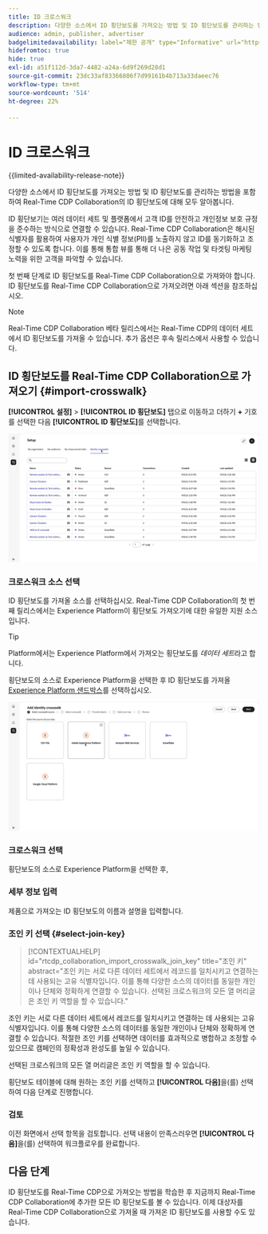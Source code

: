 ```yaml
---
title: ID 크로스워크
description: 다양한 소스에서 ID 횡단보도를 가져오는 방법 및 ID 횡단보도를 관리하는 방법을 포함하여 Real-Time CDP Collaboration의 ID 횡단보도에 대해 모두 알아봅니다
audience: admin, publisher, advertiser
badgelimitedavailability: label="제한 공개" type="Informative" url="https://helpx.adobe.com/kr/legal/product-descriptions/real-time-customer-data-platform-collaboration.html newtab=true"
hidefromtoc: true
hide: true
exl-id: a51f112d-3da7-4482-a24a-6d9f269d28d1
source-git-commit: 23dc33af83366806f7d99161b4b713a33daeec76
workflow-type: tm+mt
source-wordcount: '514'
ht-degree: 22%

---
```


# ID 크로스워크

{{limited-availability-release-note}}

다양한 소스에서 ID 횡단보도를 가져오는 방법 및 ID 횡단보도를 관리하는 방법을 포함하여 Real-Time CDP Collaboration의 ID 횡단보도에 대해 모두 알아봅니다.

ID 횡단보기는 여러 데이터 세트 및 플랫폼에서 고객 ID를 안전하고 개인정보 보호 규정을 준수하는 방식으로 연결할 수 있습니다. Real-Time CDP Collaboration은 해시된 식별자를 활용하여 사용자가 개인 식별 정보(PII)를 노출하지 않고 ID를 동기화하고 조정할 수 있도록 합니다. 이를 통해 통합 뷰를 통해 더 나은 공동 작업 및 타겟팅 마케팅 노력을 위한 고객을 파악할 수 있습니다.

<!--
In Real-Time CDP Collaboration, use identity crosswalks alongside your audiences by [TODO] insert material here. 
-->


첫 번째 단계로 ID 횡단보도를 Real-Time CDP Collaboration으로 가져와야 합니다. ID 횡단보도를 Real-Time CDP Collaboration으로 가져오려면 아래 섹션을 참조하십시오.

>[!NOTE]
>
>Real-Time CDP Collaboration 베타 릴리스에서는 Real-Time CDP의 데이터 세트에서 ID 횡단보도를 가져올 수 있습니다. 추가 옵션은 후속 릴리스에서 사용할 수 있습니다.

## ID 횡단보도를 Real-Time CDP Collaboration으로 가져오기 {#import-crosswalk}

**[!UICONTROL 설정]** > **[!UICONTROL ID 횡단보도]** 탭으로 이동하고 더하기 **+** 기호를 선택한 다음 **[!UICONTROL ID 횡단보도]**&#x200B;를 선택합니다.

![ID 횡단보도를 추가하기 위해 화면으로 이동하는 방법에 대한 기록](/help/assets/setup/identity-crosswalks/import-identity-crosswalk.gif)

### 크로스워크 소스 선택

ID 횡단보도를 가져올 소스를 선택하십시오. Real-Time CDP Collaboration의 첫 번째 릴리스에서는 Experience Platform이 횡단보도 가져오기에 대한 유일한 지원 소스입니다.

>[!TIP]
>
>Platform에서는 Experience Platform에서 가져오는 횡단보도를 *데이터 세트*&#x200B;라고 합니다.

횡단보도의 소스로 Experience Platform을 선택한 후 ID 횡단보도를 가져올 [Experience Platform 샌드박스](https://experienceleague.adobe.com/ko/docs/experience-platform/sandbox/home)를 선택하십시오.

![횡단보도 원본을 선택하는 방법에 대한 기록](/help/assets/setup/identity-crosswalks/select-crosswalk-source.gif)

### 크로스워크 선택

횡단보도의 소스로 Experience Platform을 선택한 후,

### 세부 정보 입력

제품으로 가져오는 ID 횡단보도의 이름과 설명을 입력합니다.

### 조인 키 선택 {#select-join-key}

>[!CONTEXTUALHELP]
>id="rtcdp_collaboration_import_crosswalk_join_key"
>title="조인 키"
>abstract="조인 키는 서로 다른 데이터 세트에서 레코드를 일치시키고 연결하는 데 사용되는 고유 식별자입니다. 이를 통해 다양한 소스의 데이터를 동일한 개인이나 단체와 정확하게 연결할 수 있습니다. 선택된 크로스워크의 모든 열 머리글은 조인 키 역할을 할 수 있습니다."

조인 키는 서로 다른 데이터 세트에서 레코드를 일치시키고 연결하는 데 사용되는 고유 식별자입니다. 이를 통해 다양한 소스의 데이터를 동일한 개인이나 단체와 정확하게 연결할 수 있습니다. 적절한 조인 키를 선택하면 데이터를 효과적으로 병합하고 조정할 수 있으므로 캠페인의 정확성과 완성도를 높일 수 있습니다.

선택된 크로스워크의 모든 열 머리글은 조인 키 역할을 할 수 있습니다.

횡단보도 테이블에 대해 원하는 조인 키를 선택하고 **[!UICONTROL 다음]**&#x200B;을(를) 선택하여 다음 단계로 진행합니다.

### 검토

이전 화면에서 선택 항목을 검토합니다. 선택 내용이 만족스러우면 **[!UICONTROL 다음]**&#x200B;을(를) 선택하여 워크플로우를 완료합니다.

## 다음 단계

ID 횡단보도를 Real-Time CDP으로 가져오는 방법을 학습한 후 지금까지 Real-Time CDP Collaboration에 추가한 모든 ID 횡단보도를 볼 수 있습니다. 이제 대상자를 Real-Time CDP Collaboration으로 가져올 때 가져온 ID 횡단보도를 사용할 수도 있습니다.
